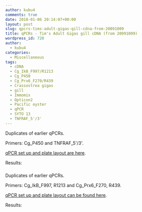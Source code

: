```yaml
---
author: kubu4
comments: true
date: 2010-01-06 20:14:07+00:00
layout: post
slug: qpcrs-tims-adult-gigas-gill-cdna-from-20091009
title: qPCRs - Tim's Adult Gigas gill cDNA (from 20091009)
wordpress_id: 720
author:
  - kubu4
categories:
  - Miscellaneous
tags:
  - cDNA
  - Cg_IkB_F997/R1213
  - Cg_P450
  - Cg_Prx6_F270/R439
  - Crassostrea gigas
  - gill
  - Immomix
  - Opticon2
  - Pacific oyster
  - qPCR
  - SYTO 13
  - TNFRAF_5'/3'
---
```


Duplicates of earlier qPCRs.

Primers: Cg_P450 and TNFRAF_5'/3'.

[qPCR set up and plate layout are here](http://eagle.fish.washington.edu/Arabidopsis/Notebook%20Workup%20Files/20100106-02.jpg).

Results:



### 





Duplicates of earlier qPCRs.

Primers: Cg_IkB_F997, R1213 and Cg_Prx6_F270, R439.

[qPCR set up and plate layout can be found here](http://eagle.fish.washington.edu/Arabidopsis/Notebook%20Workup%20Files/20100106-01.jpg).

Results:
